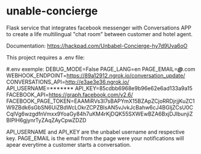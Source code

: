 # unable-concierge
Flask service that integrates facebook messenger with Conversations APP to create a life multilingual "chat room" between customer and hotel agent.

Documentation: https://hackpad.com/Unbabel-Concierge-hy7d9Uva6oO

This project requires a .env file:

#.env exemple:
DEBUG_MODE=False
PAGE_LANG=en
PAGE_EMAIL=*****@*****.com
WEBHOOK_ENDPOINT=https://89a12912.ngrok.io/conversation_update/
CONVERSATIONS_API=http://e3ae3e36.ngrok.io/
API_USERNAME=*******
API_KEY=85cdbb6968e9b96e62e6ad133a9a15
FACEBOOK_API=https://graph.facebook.com/v2.6/
FACEBOOK_PAGE_TOKEN=EAAMiRVs3I7sBAPYmX15BZApZCjoRRDjrjjKuZC1W9ZBdk6sGbSN6UiZBdWcLOkrZCPZBIsAN5vJvkJcBahw6cJ4BGIjZCsU0CCqIVg6wzgdfnVmxx9YoaGy84h7uKM4rKjDQK55SXWEwBZA6BxjDJIbunjiZBIPlH6gjynrTyZAqZAyCpwZDZD


API_USERNAME and API_KEY are the unbabel username and respective key.
PAGE_EMAIL is the email from the page were your notifications will apear everytime a customer starts a conversation.
